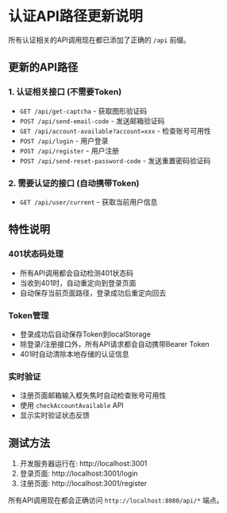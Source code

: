 # 认证API路径更新说明

所有认证相关的API调用现在都已添加了正确的 `/api` 前缀。

## 更新的API路径

### 1. 认证相关接口 (不需要Token)
- `GET /api/get-captcha` - 获取图形验证码
- `POST /api/send-email-code` - 发送邮箱验证码
- `GET /api/account-available?account=xxx` - 检查账号可用性
- `POST /api/login` - 用户登录
- `POST /api/register` - 用户注册
- `POST /api/send-reset-password-code` - 发送重置密码验证码

### 2. 需要认证的接口 (自动携带Token)
- `GET /api/user/current` - 获取当前用户信息

## 特性说明

### 401状态码处理
- 所有API调用都会自动检测401状态码
- 当收到401时，自动重定向到登录页面
- 自动保存当前页面路径，登录成功后重定向回去

### Token管理
- 登录成功后自动保存Token到localStorage
- 除登录/注册接口外，所有API请求都会自动携带Bearer Token
- 401时自动清除本地存储的认证信息

### 实时验证
- 注册页面邮箱输入框失焦时自动检查账号可用性
- 使用 `checkAccountAvailable` API
- 显示实时验证状态反馈

## 测试方法

1. 开发服务器运行在: http://localhost:3001
2. 登录页面: http://localhost:3001/login
3. 注册页面: http://localhost:3001/register

所有API调用现在都会正确访问 `http://localhost:8080/api/*` 端点。